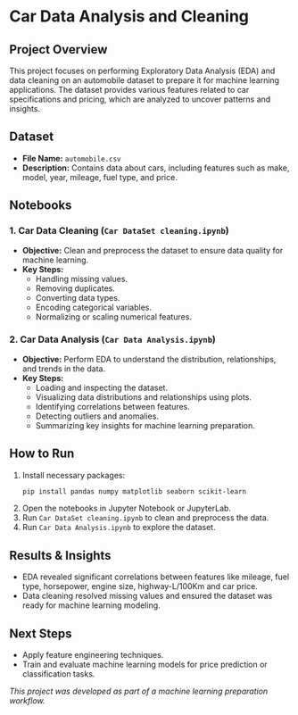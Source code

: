 # Car Data Analysis and Cleaning

## Project Overview
This project focuses on performing Exploratory Data Analysis (EDA) and data cleaning on an automobile dataset to prepare it for machine learning applications. The dataset provides various features related to car specifications and pricing, which are analyzed to uncover patterns and insights.

## Dataset
- **File Name:** `automobile.csv`
- **Description:** Contains data about cars, including features such as make, model, year, mileage, fuel type, and price.

## Notebooks
### 1. Car Data Cleaning (`Car DataSet cleaning.ipynb`)
- **Objective:** Clean and preprocess the dataset to ensure data quality for machine learning.
- **Key Steps:**
  - Handling missing values.
  - Removing duplicates.
  - Converting data types.
  - Encoding categorical variables.
  - Normalizing or scaling numerical features.

### 2. Car Data Analysis (`Car Data Analysis.ipynb`)
- **Objective:** Perform EDA to understand the distribution, relationships, and trends in the data.
- **Key Steps:**
  - Loading and inspecting the dataset.
  - Visualizing data distributions and relationships using plots.
  - Identifying correlations between features.
  - Detecting outliers and anomalies.
  - Summarizing key insights for machine learning preparation.
  
## How to Run
1. Install necessary packages:
   ```bash
   pip install pandas numpy matplotlib seaborn scikit-learn
   ```
2. Open the notebooks in Jupyter Notebook or JupyterLab.
3. Run `Car DataSet cleaning.ipynb` to clean and preprocess the data.
4. Run `Car Data Analysis.ipynb` to explore the dataset.

## Results & Insights
- EDA revealed significant correlations between features like mileage, fuel type, horsepower, engine size, highway-L/100Km and car price.
- Data cleaning resolved missing values and ensured the dataset was ready for machine learning modeling.

## Next Steps
- Apply feature engineering techniques.
- Train and evaluate machine learning models for price prediction or classification tasks.


*This project was developed as part of a machine learning preparation workflow.*

